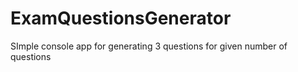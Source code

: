 # ExamQuestionsGenerator
SImple console app for generating 3 questions for given number of questions
